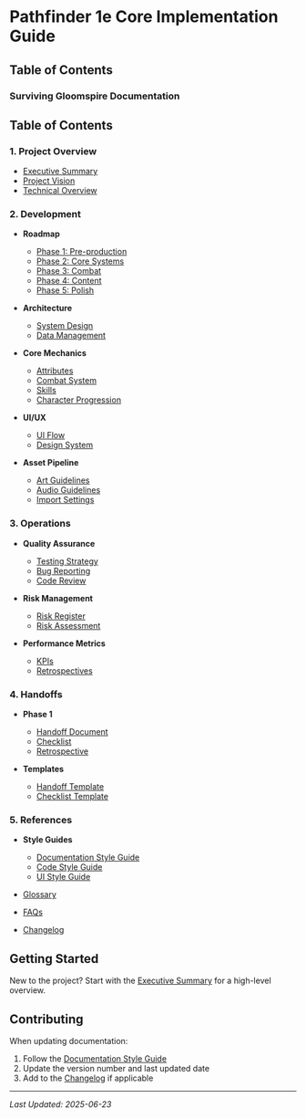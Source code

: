 # Pathfinder 1e Core Implementation Guide

## Table of Contents

### Surviving Gloomspire Documentation

## Table of Contents

### 1. Project Overview
- [Executive Summary](01_project_overview/01_executive_summary.md)
- [Project Vision](01_project_overview/02_vision.md)
- [Technical Overview](01_project_overview/03_technical_overview.md)

### 2. Development
- **Roadmap**
  - [Phase 1: Pre-production](02_development/01_roadmap/phase1_preproduction.md)
  - [Phase 2: Core Systems](02_development/01_roadmap/phase2_core_systems.md)
  - [Phase 3: Combat](02_development/01_roadmap/phase3_combat.md)
  - [Phase 4: Content](02_development/01_roadmap/phase4_content_creation.md)
  - [Phase 5: Polish](02_development/01_roadmap/phase5_polish_optimization.md)
  
- **Architecture**
  - [System Design](02_development/02_architecture/)
  - [Data Management](02_development/02_architecture/data_management.md)
  
- **Core Mechanics**
  - [Attributes](02_development/03_core_mechanics/attributes.md)
  - [Combat System](02_development/03_core_mechanics/combat_mechanics.md)
  - [Skills](02_development/03_core_mechanics/skills.md)
  - [Character Progression](02_development/03_core_mechanics/character_progression.md)
  
- **UI/UX**
  - [UI Flow](02_development/04_ui_ux/ui_flow.md)
  - [Design System](02_development/04_ui_ux/design_system.md)
  
- **Asset Pipeline**
  - [Art Guidelines](02_development/05_asset_pipeline/art_guidelines.md)
  - [Audio Guidelines](02_development/05_asset_pipeline/audio_guidelines.md)
  - [Import Settings](02_development/05_asset_pipeline/import_settings.md)

### 3. Operations
- **Quality Assurance**
  - [Testing Strategy](03_operations/01_quality_assurance/testing_strategy.md)
  - [Bug Reporting](03_operations/01_quality_assurance/bug_reporting.md)
  - [Code Review](03_operations/01_quality_assurance/code_review_process.md)
  
- **Risk Management**
  - [Risk Register](03_operations/02_risk_management/risk_register.md)
  - [Risk Assessment](03_operations/02_risk_management/risk_assessment_template.md)
  
- **Performance Metrics**
  - [KPIs](03_operations/03_performance_metrics/kpis.md)
  - [Retrospectives](03_operations/03_performance_metrics/retrospective_template.md)

### 4. Handoffs
- **Phase 1**
  - [Handoff Document](04_handoffs/phase1/handoff.md)
  - [Checklist](04_handoffs/phase1/checklist.md)
  - [Retrospective](04_handoffs/phase1/retrospective.md)
  
- **Templates**
  - [Handoff Template](04_handoffs/templates/handoff_template.md)
  - [Checklist Template](04_handoffs/templates/checklist_template.md)

### 5. References
- **Style Guides**
  - [Documentation Style Guide](05_references/01_style_guides/documentation_style.md)
  - [Code Style Guide](05_references/01_style_guides/code_style.md)
  - [UI Style Guide](05_references/01_style_guides/ui_style_guide.md)
  
- [Glossary](05_references/glossary.md)
- [FAQs](05_references/faq.md)
- [Changelog](05_references/changelog.md)

## Getting Started
New to the project? Start with the [Executive Summary](01_project_overview/01_executive_summary.md) for a high-level overview.

## Contributing
When updating documentation:
1. Follow the [Documentation Style Guide](05_references/01_style_guides/documentation_style.md)
2. Update the version number and last updated date
3. Add to the [Changelog](05_references/changelog.md) if applicable

---
*Last Updated: 2025-06-23*
